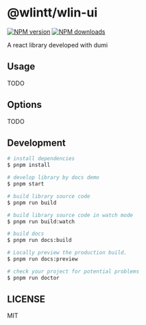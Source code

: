 # @wlintt/wlin-ui

[![NPM version](https://img.shields.io/npm/v/@wlintt/wlin-ui.svg?style=flat)](https://npmjs.org/package/@wlintt/wlin-ui)
[![NPM downloads](http://img.shields.io/npm/dm/@wlintt/wlin-ui.svg?style=flat)](https://npmjs.org/package/@wlintt/wlin-ui)

A react library developed with dumi

## Usage

TODO

## Options

TODO

## Development

```bash
# install dependencies
$ pnpm install

# develop library by docs demo
$ pnpm start

# build library source code
$ pnpm run build

# build library source code in watch mode
$ pnpm run build:watch

# build docs
$ pnpm run docs:build

# Locally preview the production build.
$ pnpm run docs:preview

# check your project for potential problems
$ pnpm run doctor
```

## LICENSE

MIT
